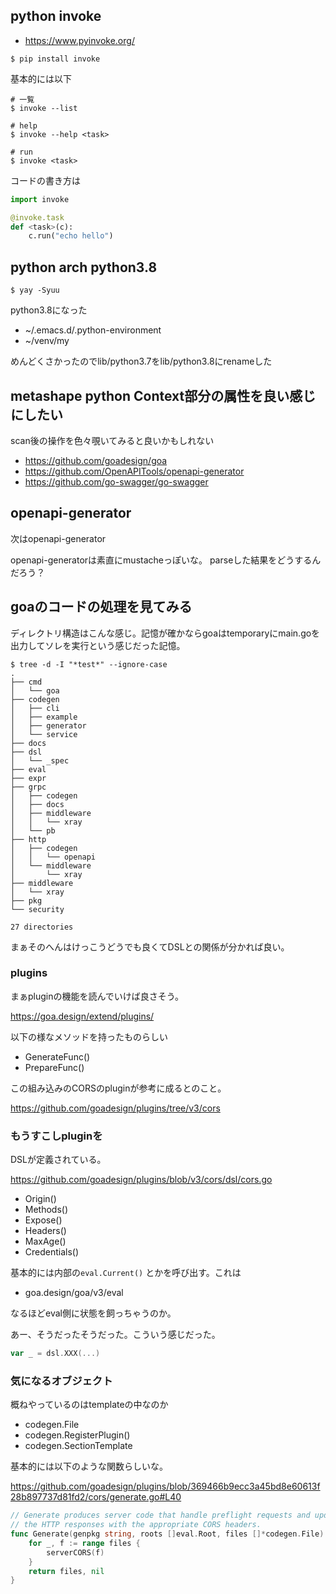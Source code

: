 ## python invoke

- https://www.pyinvoke.org/

```console
$ pip install invoke
```

基本的には以下

```console
# 一覧
$ invoke --list

# help
$ invoke --help <task>

# run
$ invoke <task>
```

コードの書き方は

```python
import invoke

@invoke.task
def <task>(c):
    c.run("echo hello")
```

## python arch python3.8

```
$ yay -Syuu
```

python3.8になった

- ~/.emacs.d/.python-environment
- ~/venv/my

めんどくさかったのでlib/python3.7をlib/python3.8にrenameした


## metashape python Context部分の属性を良い感じにしたい

scan後の操作を色々覗いてみると良いかもしれない

- https://github.com/goadesign/goa
- https://github.com/OpenAPITools/openapi-generator
- https://github.com/go-swagger/go-swagger

## openapi-generator

次はopenapi-generator

openapi-generatorは素直にmustacheっぽいな。
parseした結果をどうするんだろう？



## goaのコードの処理を見てみる

ディレクトリ構造はこんな感じ。記憶が確かならgoaはtemporaryにmain.goを出力してソレを実行という感じだった記憶。

```console
$ tree -d -I "*test*" --ignore-case
.
├── cmd
│   └── goa
├── codegen
│   ├── cli
│   ├── example
│   ├── generator
│   └── service
├── docs
├── dsl
│   └── _spec
├── eval
├── expr
├── grpc
│   ├── codegen
│   ├── docs
│   ├── middleware
│   │   └── xray
│   └── pb
├── http
│   ├── codegen
│   │   └── openapi
│   └── middleware
│       └── xray
├── middleware
│   └── xray
├── pkg
└── security

27 directories

```

まぁそのへんはけっこうどうでも良くてDSLとの関係が分かれば良い。

### plugins

まぁpluginの機能を読んでいけば良さそう。

https://goa.design/extend/plugins/

以下の様なメソッドを持ったものらしい

- GenerateFunc()
- PrepareFunc()

この組み込みのCORSのpluginが参考に成るとのこと。

https://github.com/goadesign/plugins/tree/v3/cors

### もうすこしpluginを

DSLが定義されている。

https://github.com/goadesign/plugins/blob/v3/cors/dsl/cors.go

- Origin()
- Methods()
- Expose()
- Headers()
- MaxAge()
- Credentials()

基本的には内部の`eval.Current()` とかを呼び出す。これは

- goa.design/goa/v3/eval

なるほどeval側に状態を飼っちゃうのか。

あー、そうだったそうだった。こういう感じだった。

```go
var _ = dsl.XXX(...)
```


### 気になるオブジェクト

概ねやっているのはtemplateの中なのか

- codegen.File
- codegen.RegisterPlugin()
- codegen.SectionTemplate

基本的には以下のような関数らしいな。

https://github.com/goadesign/plugins/blob/369466b9ecc3a45bd8e60613f28b897737d81fd2/cors/generate.go#L40

```go
// Generate produces server code that handle preflight requests and updates
// the HTTP responses with the appropriate CORS headers.
func Generate(genpkg string, roots []eval.Root, files []*codegen.File) ([]*codegen.File, error) {
	for _, f := range files {
		serverCORS(f)
	}
	return files, nil
}
```
